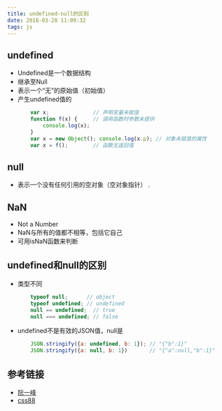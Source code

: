 ```yaml
---
title: undefined-null的区别
date: 2018-03-28 11:09:32
tags: js
---
```


## undefined
- Undefined是一个数据结构
- 继承至Null
- 表示一个“无”的原始值（初始值）
- 产生undefined值的
    ```js
        var x;              // 声明变量未赋值
        function f(x) {     // 调用函数时参数未提供
            console.log(x);
        }
        var x = new Object(); console.log(x.p); // 对象未赋值的属性
        var x = f();        // 函数无返回值
    ```

## null
- 表示一个没有任何引用的空对象（空对象指针） .

## NaN
- Not a Number
- NaN与所有的值都不相等，包括它自己
- 可用isNaN函数来判断

## undefined和null的区别
- 类型不同
    ```js
        typeof null;      // object
        typeof undefined; // undefined
        null == undefined;  // true
        null === undefined; // false
    ```
- undefined不是有效的JSON值，null是
    ```js
        JSON.stringify({a: undefined, b: 1}); // "{"b":1}"
        JSON.stringify({a: null, b: 1})       // "{"a":null,"b":1}"
    ```

## 参考链接
- [阮一峰](http://www.ruanyifeng.com/blog/2014/03/undefined-vs-null)
- [css88](http://www.css88.com/archives/6236)
